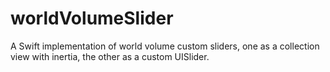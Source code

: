 # worldVolumeSlider
A Swift implementation of world volume custom sliders, one as a collection view with inertia, the other as a custom UISlider.
